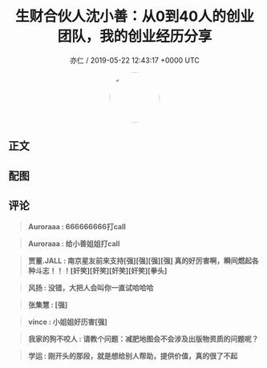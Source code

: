 <h1 align="center">生财合伙人沈小善：从0到40人的创业团队，我的创业经历分享</h1>
<p align="center">
    <a>亦仁 / 2019-05-22 12:43:17 &#43;0000 UTC</a>
</p>

<div align="center">
    <img src="https://images.zsxq.com/Fn3NQqCN8nuGF86yZPXSbEsl0mb3?e=1590940799&amp;token=kIxbL07-8jAj8w1n4s9zv64FuZZNEATmlU_Vm6zD:pfbNc8W3hS0oYG_hyXXh_rHMHuc=" width="100" height="100" style="border:1px solid;border-radius:50%; color:#ffffff"/>
</div>

## 正文

<div>

</div>

## 配图
<div class="image" align="center">

</div>

## 评论

<div align="left">
<div>

<blockquote >
<span> <strong>Auroraaa : 666666666打call </strong></span>
</blockquote>

<blockquote >
<span> <strong>Auroraaa : 给小善姐姐打call </strong></span>
</blockquote>

<blockquote >
<span> <strong>贾董.JALL : 南京星友前来支持[强][强][强][强]
真的好厉害啊，瞬间燃起各种斗志！！！[奸笑][奸笑][奸笑][奸笑][拳头] </strong></span>
</blockquote>

<blockquote >
<span> <strong>风扬 : 没错，大把人会叫你一直试哈哈哈 </strong></span>
</blockquote>

<blockquote >
<span> <strong>张集慧 : [强] </strong></span>
</blockquote>

<blockquote >
<span> <strong>vince : 小姐姐好历害[强] </strong></span>
</blockquote>

<blockquote >
<span> <strong>我家的狗不咬人 : 请教个问题：减肥地图会不会涉及出版物资质的问题呢？ </strong></span>
</blockquote>

<blockquote >
<span> <strong>学运 : 刚开头的那段，就是想给别人帮助，提供价值，真的很了不起 </strong></span>
</blockquote>

</div>
</div>